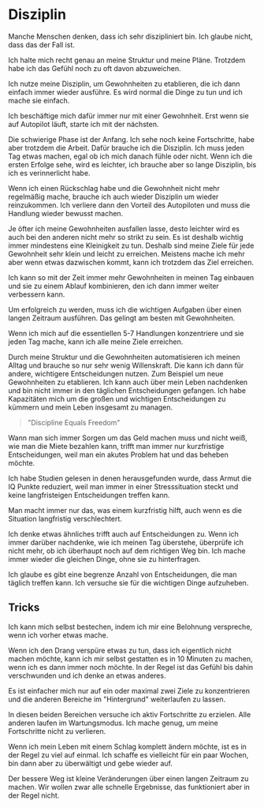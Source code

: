 # Disziplin

Manche Menschen denken, dass ich sehr diszipliniert bin. Ich glaube nicht, dass das der Fall ist.

Ich halte mich recht genau an meine Struktur und meine Pläne. Trotzdem habe ich das Gefühl noch zu oft davon abzuweichen.

Ich nutze meine Disziplin, um Gewohnheiten zu etablieren, die ich dann einfach immer wieder ausführe. Es wird normal die Dinge zu tun und ich mache sie einfach.

Ich beschäftige mich dafür immer nur mit einer Gewohnheit. Erst wenn sie auf Autopilot läuft, starte ich mit der nächsten.

Die schwierige Phase ist der Anfang. Ich sehe noch keine Fortschritte, habe aber trotzdem die Arbeit. Dafür brauche ich die Disziplin. Ich muss jeden Tag etwas machen, egal ob ich mich danach fühle oder nicht. Wenn ich die ersten Erfolge sehe, wird es leichter, ich brauche aber so lange Disziplin, bis ich es verinnerlicht habe.

Wenn ich einen Rückschlag habe und die Gewohnheit nicht mehr regelmäßig mache, brauche ich auch wieder Disziplin um wieder reinzukommen. Ich verliere dann den Vorteil des Autopiloten und muss die Handlung wieder bewusst machen.

Je öfter ich meine Gewohnheiten ausfallen lasse, desto leichter wird es auch bei den anderen nicht mehr so strikt zu sein. Es ist deshalb wichtig immer mindestens eine Kleinigkeit zu tun. Deshalb sind meine Ziele für jede Gewohnheit sehr klein und leicht zu erreichen. Meistens mache ich mehr aber wenn etwas dazwischen kommt, kann ich trotzdem das Ziel erreichen.

Ich kann so mit der Zeit immer mehr Gewohnheiten in meinen Tag einbauen und sie zu einem Ablauf kombinieren, den ich dann immer weiter verbessern kann.

Um erfolgreich zu werden, muss ich die wichtigen Aufgaben über einen langen Zeitraum ausführen. Das gelingt am besten mit Gewohnheiten.

Wenn ich mich auf die essentiellen 5-7 Handlungen konzentriere und sie jeden Tag mache, kann ich alle meine Ziele erreichen.

Durch meine Struktur und die Gewohnheiten automatisieren ich meinen Alltag und brauche so nur sehr wenig Willenskraft. Die kann ich dann für andere, wichtigere Entscheidungen nutzen. Zum Beispiel um neue Gewohnheiten zu etablieren. Ich kann auch über mein Leben nachdenken und bin nicht immer in den täglichen Entscheidungen gefangen. Ich habe Kapazitäten mich um die großen und wichtigen Entscheidungen zu kümmern und mein Leben insgesamt zu managen.

> "Discipline Equals Freedom"

Wann man sich immer Sorgen um das Geld machen muss und nicht weiß, wie man die Miete bezahlen kann, trifft man immer nur kurzfristige Entscheidungen, weil man ein akutes Problem hat und das beheben möchte.

Ich habe Studien gelesen in denen herausgefunden wurde, dass Armut die IQ Punkte reduziert, weil man immer in einer Stresssituation steckt und keine langfristeigen Entscheidungen treffen kann. 

Man macht immer nur das, was einem kurzfristig hilft, auch wenn es die Situation langfristig verschlechtert.

Ich denke etwas ähnliches trifft auch auf Entscheidungen zu. Wenn ich immer darüber nachdenke, wie ich meinen Tag überstehe, überprüfe ich nicht mehr, ob ich überhaupt noch auf dem richtigen Weg bin. Ich mache immer wieder die gleichen Dinge, ohne sie zu hinterfragen.

Ich glaube es gibt eine begrenze Anzahl von Entscheidungen, die man täglich treffen kann. Ich versuche sie für die wichtigen Dinge aufzuheben.

## Tricks

Ich kann mich selbst bestechen, indem ich mir eine Belohnung verspreche, wenn ich vorher etwas mache.

Wenn ich den Drang verspüre etwas zu tun, dass ich eigentlich nicht machen möchte, kann ich mir selbst gestatten es in 10 Minuten zu machen, wenn ich es dann immer noch möchte. In der Regel ist das Gefühl bis dahin verschwunden und ich denke an etwas anderes.

Es ist einfacher mich nur auf ein oder maximal zwei Ziele zu konzentrieren und die anderen Bereiche im "Hintergrund" weiterlaufen zu lassen. 

In diesen beiden Bereichen versuche ich aktiv Fortschritte zu erzielen. Alle anderen laufen im Wartungsmodus. Ich mache genug, um meine Fortschritte nicht zu verlieren.

Wenn ich mein Leben mit einem Schlag komplett ändern möchte, ist es in der Regel zu viel auf einmal. Ich schaffe es vielleicht für ein paar Wochen, bin dann aber zu überwältigt und gebe wieder auf.

Der bessere Weg ist kleine Veränderungen über einen langen Zeitraum zu machen. Wir wollen zwar alle schnelle Ergebnisse, das funktioniert aber in der Regel nicht.
